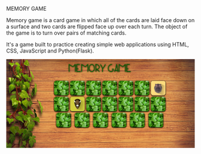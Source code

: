 MEMORY GAME 

Memory game is a card game in which all of the cards are laid face down on a surface 
and two cards are flipped face up over each turn. The object of the game is to 
turn over pairs of matching cards.

It's a game built to practice creating simple web applications using HTML, CSS, JavaScript and Python(Flask).

<img src="https://raw.githubusercontent.com/Kasia-Sikora/MemoryGame/master/MemoryGame.jpg">
